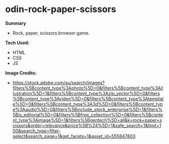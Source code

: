 # odin-rock-paper-scissors
**Summary**
- Rock, paper, scissors browser game.

**Tech Used:**
- HTML
- CSS
- JS

**Image Credits:**
- https://stock.adobe.com/au/search/images?filters%5Bcontent_type%3Aphoto%5D=0&filters%5Bcontent_type%3Aillustration%5D=1&filters%5Bcontent_type%3Azip_vector%5D=0&filters%5Bcontent_type%3Avideo%5D=0&filters%5Bcontent_type%3Atemplate%5D=0&filters%5Bcontent_type%3A3d%5D=0&filters%5Bcontent_type%3Aaudio%5D=0&filters%5Binclude_stock_enterprise%5D=1&filters%5Bis_editorial%5D=0&filters%5Bfree_collection%5D=0&filters%5Bcontent_type%3Aimage%5D=1&filters%5Bgentech%5D=all&k=rock+paper+scissors&order=relevance&price%5B%24%5D=1&safe_search=1&limit=100&search_type=filter-select&search_page=1&get_facets=1&asset_id=555847803